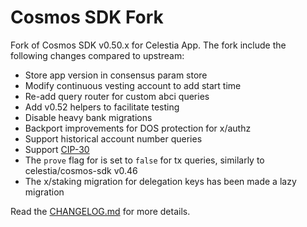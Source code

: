# Cosmos SDK Fork

Fork of Cosmos SDK v0.50.x for Celestia App.
The fork include the following changes compared to upstream:

* Store app version in consensus param store
* Modify continuous vesting account to add start time 
* Re-add query router for custom abci queries
* Add v0.52 helpers to facilitate testing
* Disable heavy bank migrations
* Backport improvements for DOS protection for x/authz
* Support historical account number queries 
* Support [CIP-30](https://github.com/celestiaorg/CIPs/blob/main/cips/cip-030.md)
* The `prove` flag for is set to `false` for tx queries, similarly to celestia/cosmos-sdk v0.46
* The x/staking migration for delegation keys has been made a lazy migration

Read the [CHANGELOG.md](CHANGELOG.md) for more details.
